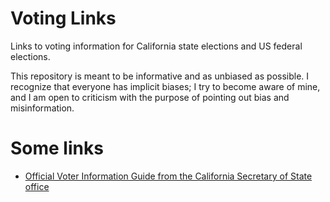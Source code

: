 Voting Links
===

Links to voting information for California state elections and US federal elections.

This repository is meant to be informative and as unbiased as possible. I recognize that everyone has implicit biases; I try to become aware of mine, and I am open to criticism with the purpose of pointing out bias and misinformation.

# Some links

- [Official Voter Information Guide from the California Secretary of State office](https://voterguide.sos.ca.gov/)

